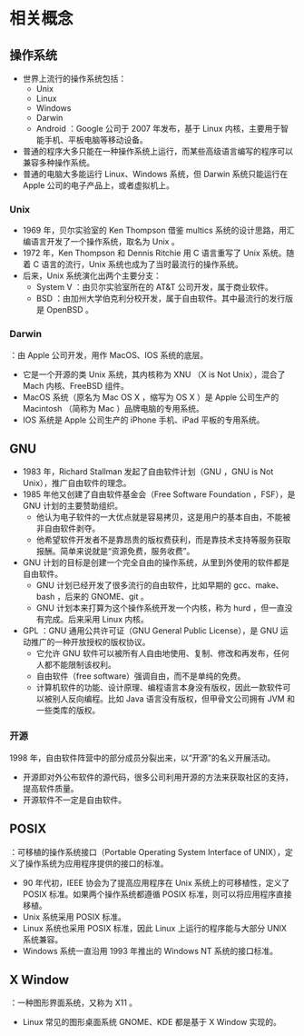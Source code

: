 # 相关概念

## 操作系统

- 世界上流行的操作系统包括：
  - Unix
  - Linux
  - Windows
  - Darwin
  - Android ：Google 公司于 2007 年发布，基于 Linux 内核，主要用于智能手机、平板电脑等移动设备。
- 普通的程序大多只能在一种操作系统上运行，而某些高级语言编写的程序可以兼容多种操作系统。
- 普通的电脑大多能运行 Linux、Windows 系统，但 Darwin 系统只能运行在 Apple 公司的电子产品上，或者虚拟机上。

### Unix

- 1969 年，贝尔实验室的 Ken Thompson 借鉴 multics 系统的设计思路，用汇编语言开发了一个操作系统，取名为 Unix 。
- 1972 年，Ken Thompson 和 Dennis Ritchie 用 C 语言重写了 Unix 系统。随着 C 语言的流行，Unix 系统也成为了当时最流行的操作系统。
- 后来，Unix 系统演化出两个主要分支：
  - System V ：由贝尔实验室所在的 AT&T 公司开发，属于商业软件。
  - BSD ：由加州大学伯克利分校开发，属于自由软件。其中最流行的发行版是 OpenBSD 。

### Darwin

：由 Apple 公司开发，用作 MacOS、IOS 系统的底层。
- 它是一个开源的类 Unix 系统，其内核称为 XNU （X is Not Unix），混合了 Mach 内核、FreeBSD 组件。
- MacOS 系统（原名为 Mac OS X ，缩写为 OS X ）是 Apple 公司生产的 Macintosh （简称为 Mac ）品牌电脑的专用系统。
- IOS 系统是 Apple 公司生产的 iPhone 手机、iPad 平板的专用系统。

## GNU

- 1983 年，Richard Stallman 发起了自由软件计划（GNU ，GNU is Not Unix），推广自由软件的理念。
- 1985 年他又创建了自由软件基金会（Free Software Foundation ，FSF），是 GNU 计划的主要赞助组织。
  - 他认为电子软件的一大优点就是容易拷贝，这是用户的基本自由，不能被非自由软件剥夺。
  - 他希望软件开发者不是靠昂贵的版权费获利，而是靠技术支持等服务获取报酬。简单来说就是“资源免费，服务收费”。
- GNU 计划的目标是创建一个完全自由的操作系统，从里到外使用的软件都是自由软件。
  - GNU 计划已经开发了很多流行的自由软件，比如早期的 gcc、make、bash ，后来的 GNOME、git 。
  - GNU 计划本来打算为这个操作系统开发一个内核，称为 hurd ，但一直没有完成。后来采用 Linux 内核。
- GPL ：GNU 通用公共许可证（GNU General Public License），是 GNU 运动推广的一种开放授权的版权协议。
  - 它允许 GNU 软件可以被所有人自由地使用、复制、修改和再发布，任何人都不能限制该权利。
  - 自由软件（free software）强调自由，而不是单纯的免费。
  - 计算机软件的功能、设计原理、编程语言本身没有版权，因此一款软件可以被别人反向编程。比如 Java 语言没有版权，但甲骨文公司拥有 JVM 和一些类库的版权。

### 开源

1998 年，自由软件阵营中的部分成员分裂出来，以“开源”的名义开展活动。
- 开源即对外公布软件的源代码，很多公司利用开源的方法来获取社区的支持，提高软件质量。
- 开源软件不一定是自由软件。

## POSIX

：可移植的操作系统接口（Portable Operating System Interface of UNIX），定义了操作系统为应用程序提供的接口的标准。
- 90 年代初，IEEE 协会为了提高应用程序在 Unix 系统上的可移植性，定义了 POSIX 标准。如果两个操作系统都遵循 POSIX 标准，则可以将应用程序直接移植。
- Unix 系统采用 POSIX 标准。
- Linux 系统也采用 POSIX 标准，因此 Linux 上运行的程序能与大部分 UNIX 系统兼容。
- Windows 系统一直沿用 1993 年推出的 Windows NT 系统的接口标准。

## X Window

：一种图形界面系统，又称为 X11 。
- Linux 常见的图形桌面系统 GNOME、KDE 都是基于 X Window 实现的。
